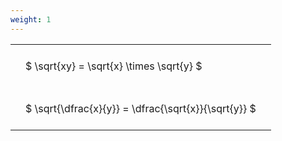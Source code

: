 ```yaml
---
weight: 1
---
```


<style type="text/css">
#T_da669 th.col_heading {
  text-align: left;
  font-size: 1em;
}
#T_da669 td {
  text-align: left;
  font-size: 1em;
  padding: 1.5em;
}
</style>
<table id="T_da669">
  <thead>
  </thead>
  <tbody>
    <tr>
      <td id="T_da669_row0_col0" class="data row0 col0" >$ \sqrt{xy} = \sqrt{x} \times \sqrt{y} $</td>
    </tr>
    <tr>
      <td id="T_da669_row1_col0" class="data row1 col0" >$ \sqrt{\dfrac{x}{y}} = \dfrac{\sqrt{x}}{\sqrt{y}} $</td>
    </tr>
  </tbody>
</table>
